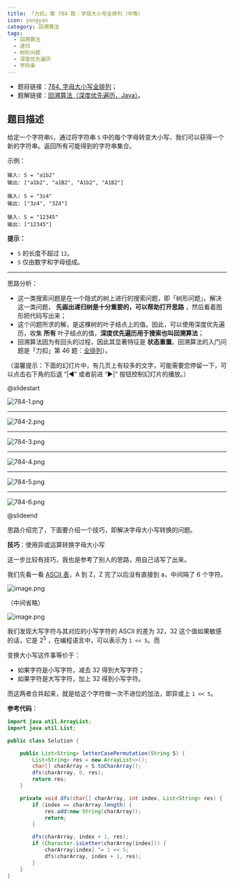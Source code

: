 ```yaml
---
title: 「力扣」第 784 题：字母大小写全排列（中等）
icon: yongyan
category: 回溯算法
tags:
  - 回溯算法
  - 递归
  - 树形问题
  - 深度优先遍历
  - 字符串
---
```


- 题目链接：[784. 字母大小写全排列](https://leetcode-cn.com/problems/letter-case-permutation/)；
- 题解链接：[回溯算法（深度优先遍历，Java）](https://leetcode-cn.com/problems/letter-case-permutation/solution/shen-du-you-xian-bian-li-hui-su-suan-fa-python-dai/)。

## 题目描述

给定一个字符串`S`，通过将字符串 `S` 中的每个字母转变大小写，我们可以获得一个新的字符串。返回所有可能得到的字符串集合。

示例：

```
输入: S = "a1b2"
输出: ["a1b2", "a1B2", "A1b2", "A1B2"]

输入: S = "3z4"
输出: ["3z4", "3Z4"]

输入: S = "12345"
输出: ["12345"]
```

**提示：**

- `S` 的长度不超过 `12`。
- `S` 仅由数字和字母组成。

---

思路分析：

- 这一类搜索问题是在一个隐式的树上进行的搜索问题，即「树形问题」。解决这一类问题， **先画出递归树是十分重要的，可以帮助打开思路** ，然后看着图形把代码写出来；
- 这个问题所求的解，是这棵树的叶子结点上的值。因此，可以使用深度优先遍历，收集 **所有** 叶子结点的值，**深度优先遍历用于搜索也叫回溯算法**；
- 回溯算法因为有回头的过程，因此其显著特征是 **状态重置**。回溯算法的入门问题是「力扣」第 46 题：[全排列](https://leetcode-cn.com/problems/permutations/)）。

（温馨提示：下面的幻灯片中，有几页上有较多的文字，可能需要您停留一下，可以点击右下角的后退 “|◀” 或者前进 “▶|” 按钮控制幻灯片的播放。）

@slidestart

![784-1.png](https://pic.leetcode-cn.com/a8944d75c527c6184f142ab303309c6613064d5b533886966a41a9c4211ae218-784-1.png)

---

![784-2.png](https://pic.leetcode-cn.com/0441ae7f48648d4249d63d798d2fed65c41bfd9fa5e3f63ea1903d8ed6e0ea8d-784-2.png)

---

![784-3.png](https://pic.leetcode-cn.com/80a21ccfa616fcc3b26451415b3c21b4f5983ddfcb5fca1bee9bee2c988a17bd-784-3.png)

---

![784-4.png](https://pic.leetcode-cn.com/e263a2a27f4f49ae979b5a6833d288eed22a001f24a6e08157de5835c9f739c0-784-4.png)

---

![784-5.png](https://pic.leetcode-cn.com/928e97c14e6ba0f61ad71db11c8e5df24f9af693f456883e2cef4a1760a8f94f-784-5.png)

---

![784-6.png](https://pic.leetcode-cn.com/f8c544dd2255f360ec055e01c03347ded5fb1f8c06a785eb6d45b8dde243331e-784-6.png)

@slideend

思路介绍完了，下面要介绍一个技巧，即解决字母大小写转换的问题。

**技巧**：使用异或运算转换字母大小写

这一步比较有技巧，我也是参考了别人的思路，用自己话写了出来。

我们先看一看 [ASCII 表](https://baike.baidu.com/item/ASCII/309296?fr=aladdin)，A 到 Z，Z 完了以后没有直接到 a，中间隔了 6 个字符。

![image.png](https://pic.leetcode-cn.com/b5bda457ce665cfaae1e51cd9c7fb26167e2931748d9a069607e39c65191756b-image.png)

（中间省略）

![image.png](https://pic.leetcode-cn.com/6d0acbb942713f7302632c6064a84e2debab6299c97726c66ac5a0497ece9140-image.png)

我们发现大写字符与其对应的小写字符的 ASCII 的差为 32，32 这个值如果敏感的话，它是 $2^5$ ，在编程语言中，可以表示为 `1 << 5`。而

变换大小写这件事等价于：

- 如果字符是小写字符，减去 32 得到大写字符；
- 如果字符是大写字符，加上 32 得到小写字符。

而这两者合并起来，就是给这个字符做一次不进位的加法，即异或上 `1 << 5`。

**参考代码**：

```Java []
import java.util.ArrayList;
import java.util.List;

public class Solution {

    public List<String> letterCasePermutation(String S) {
        List<String> res = new ArrayList<>();
        char[] charArray = S.toCharArray();
        dfs(charArray, 0, res);
        return res;
    }

    private void dfs(char[] charArray, int index, List<String> res) {
        if (index == charArray.length) {
            res.add(new String(charArray));
            return;
        }

        dfs(charArray, index + 1, res);
        if (Character.isLetter(charArray[index])) {
            charArray[index] ^= 1 << 5;
            dfs(charArray, index + 1, res);
        }
    }
}
```
